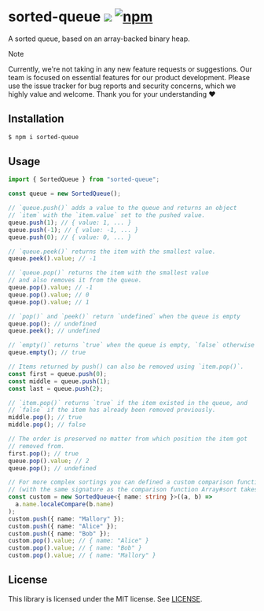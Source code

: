 # sorted-queue ![](https://github.com/badrap/sorted-queue/workflows/tests/badge.svg) [![npm](https://img.shields.io/npm/v/sorted-queue.svg)](https://www.npmjs.com/package/sorted-queue)

A sorted queue, based on an array-backed binary heap.

> [!NOTE]
> Currently, we're not taking in any new feature requests or suggestions. Our team is focused on essential features for our product development. Please use the issue tracker for bug reports and security concerns, which we highly value and welcome. Thank you for your understanding ❤️

## Installation

```sh
$ npm i sorted-queue
```

## Usage

```ts
import { SortedQueue } from "sorted-queue";

const queue = new SortedQueue();

// `queue.push()` adds a value to the queue and returns an object
// `item` with the `item.value` set to the pushed value.
queue.push(1); // { value: 1, ... }
queue.push(-1); // { value: -1, ... }
queue.push(0); // { value: 0, ... }

// `queue.peek()` returns the item with the smallest value.
queue.peek().value; // -1

// `queue.pop()` returns the item with the smallest value
// and also removes it from the queue.
queue.pop().value; // -1
queue.pop().value; // 0
queue.pop().value; // 1

// `pop()` and `peek()` return `undefined` when the queue is empty
queue.pop(); // undefined
queue.peek(); // undefined

// `empty()` returns `true` when the queue is empty, `false` otherwise
queue.empty(); // true

// Items returned by push() can also be removed using `item.pop()`.
const first = queue.push(0);
const middle = queue.push(1);
const last = queue.push(2);

// `item.pop()` returns `true` if the item existed in the queue, and
// `false` if the item has already been removed previously.
middle.pop(); // true
middle.pop(); // false

// The order is preserved no matter from which position the item got
// removed from.
first.pop(); // true
queue.pop().value; // 2
queue.pop(); // undefined

// For more complex sortings you can defined a custom comparison function
// (with the same signature as the comparison function Array#sort takes).
const custom = new SortedQueue<{ name: string }>((a, b) =>
  a.name.localeCompare(b.name)
);
custom.push({ name: "Mallory" });
custom.push({ name: "Alice" });
custom.push({ name: "Bob" });
custom.pop().value; // { name: "Alice" }
custom.pop().value; // { name: "Bob" }
custom.pop().value; // { name: "Mallory" }
```

## License

This library is licensed under the MIT license. See [LICENSE](./LICENSE).

